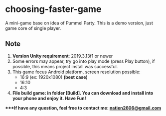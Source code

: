 # choosing-faster-game
A mini-game base on idea of Pummel Party. This is a demo version, just game core of single player.

<h2>Note</h2>
<ol>
  <li><b>Version Unity requirement</b>: 2019.3.13f1 or newer</li>
  <li>Some errors may appear, try go into play mode (press Play button), if possible, this means project install was successful.</li>
  <li>
   This game focus Android platform, screen resolution possible:
    <ul>
      <li>16:9 (ex: 1920x1080) <b>(best case)</b></li>
      <li>16:10</li>
      <li>4:3</li>
    </ul>
  </li>
  <li><b>File build game: in folder [Build]. You can download and install into your phone and enjoy it. Have Fun!</li>
</ol>

***If have any question, feel free to contact me: natien2606@gmail.com
